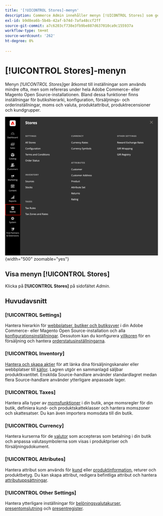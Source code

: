 ```yaml
---
title: '[!UICONTROL Stores]-menyn'
description: Commerce Admin innehåller menyn [!UICONTROL Stores] som ger tillgång till verktyg för att konfigurera butikshierarkin, konfigurationen, lagret, skatter och attribut.
exl-id: b9d8ea6b-5b4b-42af-b74d-7afa48ccf2ff
source-git-commit: a7c6203cf738e3fb9be887d637010ca9c155937a
workflow-type: tm+mt
source-wordcount: '262'
ht-degree: 0%

---
```


# [!UICONTROL Stores]-menyn

Menyn _[!UICONTROL Stores]_&#x200B;ger åtkomst till inställningar som används mindre ofta, men som refereras under hela Adobe Commerce- eller Magento Open Source-installationen. Bland dessa funktioner finns inställningar för butikshierarki, konfiguration, försäljnings- och orderinställningar, moms och valuta, produktattribut, produktrecensioner och kundgrupper.

![Admin - menyn Lager](./assets/stores-menu.png){width="500" zoomable="yes"}

## Visa menyn [!UICONTROL Stores]

Klicka på **[!UICONTROL Stores]** på sidofältet _Admin_.

## Huvudavsnitt

### [!UICONTROL Settings]

Hantera hierarkin för [webbplatser, butiker och butiksvyer](stores.md#store-and-site-structure) i din Adobe Commerce- eller Magento Open Source-installation och alla [konfigurationsinställningar](../configuration-reference/guide-overview.md). Dessutom kan du konfigurera [villkoren](terms-and-conditions.md) för en försäljning och hantera [orderstatusinställningarna](order-status.md#custom-order-status).

### [!UICONTROL Inventory]

[Hantera och skapa aktier](../inventory-management/introduction.md) för att länka dina försäljningskanaler eller webbplatser till [källor](../inventory-management/sources-manage.md). Lagren utgör en sammanlagd säljbar produktkvantitet. Enskilda Source-handlare använder standardlagret medan flera Source-handlare använder ytterligare anpassade lager.

### [!UICONTROL Taxes]

Hantera alla typer av [momsfunktioner](taxes.md) i din butik, ange momsregler för din butik, definiera kund- och produktskatteklasser och hantera momszoner och skattesatser. Du kan även importera momsdata till din butik.

### [!UICONTROL Currency]

Hantera kurserna för de [valutor](currency.md) som accepteras som betalning i din butik och anpassa valutasymbolerna som visas i produktpriser och försäljningsdokument.

### [!UICONTROL Attributes]

Hantera attribut som används för [kund](../customers/attribute-properties.md) eller [produktinformation](../catalog/attribute-product-create.md), returer och produktbetyg. Du kan skapa attribut, redigera befintliga attribut och hantera [attributuppsättningar](../catalog/attribute-sets.md).

### [!UICONTROL Other Settings]

Hantera ytterligare inställningar för [belöningsvalutakurser](../merchandising-promotions/reward-exchange-rates.md), [presentomslutning](cart-configuration.md#gift-wrap) och [presentregister](../merchandising-promotions/gift-registries.md).
